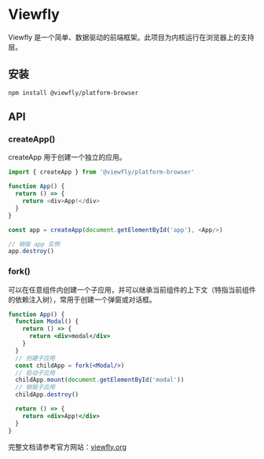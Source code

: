 Viewfly
================================

Viewfly 是一个简单、数据驱动的前端框架。此项目为内核运行在浏览器上的支持层。

## 安装

```
npm install @viewfly/platform-browser
```

## API

### createApp()

createApp 用于创建一个独立的应用。

```js
import { createApp } from '@viewfly/platform-browser'

function App() {
  return () => {
    return <div>App!</div>
  }
}

const app = createApp(document.getElementById('app'), <App/>)

// 销毁 app 实例
app.destroy()
```

### fork()

可以在任意组件内创建一个子应用，并可以继承当前组件的上下文（特指当前组件的依赖注入树），常用于创建一个弹窗或对话框。

```jsx
function App() {
  function Modal() {
    return () => {
      return <div>modal</div>
    }
  }
  // 创建子应用
  const childApp = fork(<Modal/>)
  // 启动子应用
  childApp.mount(document.getElementById('modal'))
  // 销毁子应用
  childApp.destroy()

  return () => {
    return <div>App!</div>
  }
}
```

完整文档请参考官方网站：[viewfly.org](https://viewfly.org)
